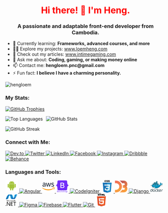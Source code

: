 <h1 align="center" style="color: red;">Hi there! 👋 I'm Heng.</h1>
<h3 align="center">A passionate and adaptable front-end developer from Cambodia.</h3>

<!-- About Me -->
<ul>
    <li>🌱 Currently learning: <strong>Frameworks, advanced courses, and more</strong></li>
    <li>👨‍💻 Explore my projects: <a href="https://www.loemheng.com" target="_blank">www.loemheng.com</a></li>
    <li>📝 Check out my articles: <a href="https://www.intimegaming.com" target="_blank">www.intimegaming.com</a></li>
    <li>💬 Ask me about: <strong>Coding, gaming, or making money online</strong></li>
    <li>📫 Contact me: <strong>hengloem.pnc@gmail.com</strong></li>
    <li>⚡ Fun fact: <strong>I believe I have a charming personality.</strong></li>
</ul>

<!-- Profile View Counter -->
<p align="left">
    <img src="https://komarev.com/ghpvc/?username=hengloem&label=Profile%20Views&color=0e75b6&style=flat" alt="hengloem" />
</p>

<!-- GitHub Stats -->
<h3 align="left">My Stats:</h3>
<p align="left">
    <a href="https://github.com/hengloem/github-profile-trophy">
        <img src="https://github-profile-trophy.vercel.app/?username=hengloem&theme=flat&row=2&column=4&margin-w=15&margin-h=15" alt="GitHub Trophies" />
    </a>
</p>

<div style="display: flex; flex-wrap: wrap; gap: 10px;">
    <img align="left" 
         src="https://github-readme-stats.vercel.app/api/top-langs?username=hengloem&show_icons=true&locale=en&layout=compact" 
         alt="Top Languages" />
    <img align="center" 
         src="https://github-readme-stats.vercel.app/api?username=hengloem&show_icons=true&locale=en" 
         alt="GitHub Stats" />
</div>

<p>
    <img align="center" 
         src="https://github-readme-streak-stats.herokuapp.com/?user=hengloem" 
         alt="GitHub Streak" />
</p>

<!-- Social Links -->
<h3 align="left">Connect with Me:</h3>
<p align="left">
    <a href="https://dev.to/hengloem" target="_blank">
        <img src="https://raw.githubusercontent.com/rahuldkjain/github-profile-readme-generator/master/src/images/icons/Social/devto.svg" alt="Dev.to" height="30" width="40" />
    </a>
    <a href="https://twitter.com/iamhengofficial" target="_blank">
        <img src="https://raw.githubusercontent.com/rahuldkjain/github-profile-readme-generator/master/src/images/icons/Social/twitter.svg" alt="Twitter" height="30" width="40" />
    </a>
    <a href="https://linkedin.com/in/hengleom" target="_blank">
        <img src="https://raw.githubusercontent.com/rahuldkjain/github-profile-readme-generator/master/src/images/icons/Social/linked-in-alt.svg" alt="LinkedIn" height="30" width="40" />
    </a>
    <a href="https://fb.com/heng.loem" target="_blank">
        <img src="https://raw.githubusercontent.com/rahuldkjain/github-profile-readme-generator/master/src/images/icons/Social/facebook.svg" alt="Facebook" height="30" width="40" />
    </a>
    <a href="https://instagram.com/iamhengofficial" target="_blank">
        <img src="https://raw.githubusercontent.com/rahuldkjain/github-profile-readme-generator/master/src/images/icons/Social/instagram.svg" alt="Instagram" height="30" width="40" />
    </a>
    <a href="https://dribbble.com/hengloem" target="_blank">
        <img src="https://raw.githubusercontent.com/rahuldkjain/github-profile-readme-generator/master/src/images/icons/Social/dribbble.svg" alt="Dribbble" height="30" width="40" />
    </a>
    <a href="https://www.behance.net/hengloem" target="_blank">
        <img src="https://raw.githubusercontent.com/rahuldkjain/github-profile-readme-generator/master/src/images/icons/Social/behance.svg" alt="Behance" height="30" width="40" />
    </a>
</p>

<!-- Skills and Tools -->
<h3 align="left">Languages and Tools:</h3>
<p align="left">
    <a href="https://developer.android.com" target="_blank">
        <img src="https://raw.githubusercontent.com/devicons/devicon/master/icons/android/android-original-wordmark.svg" alt="Android" width="40" height="40" />
    </a>
    <a href="https://angular.io" target="_blank">
        <img src="https://angular.io/assets/images/logos/angular/angular.svg" alt="Angular" width="40" height="40" />
    </a>
    <a href="https://aws.amazon.com" target="_blank">
        <img src="https://raw.githubusercontent.com/devicons/devicon/master/icons/amazonwebservices/amazonwebservices-original-wordmark.svg" alt="AWS" width="40" height="40" />
    </a>
    <a href="https://getbootstrap.com" target="_blank">
        <img src="https://raw.githubusercontent.com/devicons/devicon/master/icons/bootstrap/bootstrap-plain-wordmark.svg" alt="Bootstrap" width="40" height="40" />
    </a>
    <a href="https://codeigniter.com" target="_blank">
        <img src="https://cdn.worldvectorlogo.com/logos/codeigniter.svg" alt="CodeIgniter" width="40" height="40" />
    </a>
    <a href="https://www.w3schools.com/css/" target="_blank">
        <img src="https://raw.githubusercontent.com/devicons/devicon/master/icons/css3/css3-original-wordmark.svg" alt="CSS3" width="40" height="40" />
    </a>
    <a href="https://d3js.org/" target="_blank">
        <img src="https://raw.githubusercontent.com/devicons/devicon/master/icons/d3js/d3js-original.svg" alt="D3.js" width="40" height="40" />
    </a>
    <a href="https://www.djangoproject.com/" target="_blank">
        <img src="https://cdn.worldvectorlogo.com/logos/django.svg" alt="Django" width="40" height="40" />
    </a>
    <a href="https://www.docker.com/" target="_blank">
        <img src="https://raw.githubusercontent.com/devicons/devicon/master/icons/docker/docker-original-wordmark.svg" alt="Docker" width="40" height="40" />
    </a>
    <a href="https://dotnet.microsoft.com/" target="_blank">
        <img src="https://raw.githubusercontent.com/devicons/devicon/master/icons/dot-net/dot-net-original-wordmark.svg" alt="DotNet" width="40" height="40" />
    </a>
    <a href="https://www.figma.com/" target="_blank">
        <img src="https://www.vectorlogo.zone/logos/figma/figma-icon.svg" alt="Figma" width="40" height="40" />
    </a>
    <a href="https://firebase.google.com/" target="_blank">
        <img src="https://www.vectorlogo.zone/logos/firebase/firebase-icon.svg" alt="Firebase" width="40" height="40" />
    </a>
    <a href="https://flutter.dev" target="_blank">
        <img src="https://www.vectorlogo.zone/logos/flutterio/flutterio-icon.svg" alt="Flutter" width="40" height="40" />
    </a>
    <a href="https://git-scm.com/" target="_blank">
        <img src="https://www.vectorlogo.zone/logos/git-scm/git-scm-icon.svg" alt="Git" width="40" height="40" />
    </a>
    <a href="https://www.w3.org/html/" target="_blank">
        <img src="https://raw.githubusercontent.com/devicons/devicon/master/icons/html5/html5-original-wordmark.svg" alt="HTML5" width="40" height="40" />
    </a>
</p>
